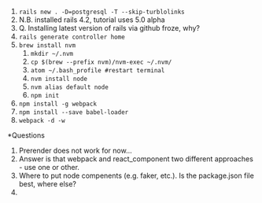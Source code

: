 1. `rails new . -D=postgresql -T --skip-turblolinks`
  1. N.B. installed rails 4.2, tutorial uses 5.0 alpha
  2. Q. Installing latest version of rails via github froze, why?
2. `rails generate controller home`
3. `brew install nvm`
    1. `mkdir ~/.nvm`
    2. `cp $(brew --prefix nvm)/nvm-exec ~/.nvm/`
    3. `atom ~/.bash_profile #restart terminal`
    4. `nvm install node`
    5. `nvm alias default node`
    6. `npm init`
4. `npm install -g webpack`
  1. `npm install --save babel-loader`
  2. `webpack -d -w`

*Questions
1. Prerender does not work for now...
  1. Answer is that webpack and react_component two different approaches - use one or other.
2. Where to put node compenents (e.g. faker, etc.).  Is the package.json file best, where else?
3. 
